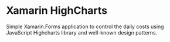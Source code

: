 # Xamarin HighCharts

Simple Xamarin.Forms application to control the daily costs using JavaScript Highcharts library and well-known design patterns.
